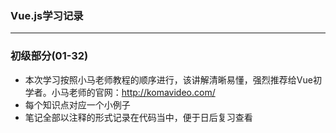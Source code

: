 
### Vue.js学习记录

---
### 初级部分(01-32)
- 本次学习按照小马老师教程的顺序进行，该讲解清晰易懂，强烈推荐给Vue初学者。小马老师的官网：http://komavideo.com/
- 每个知识点对应一个小例子
- 笔记全部以注释的形式记录在代码当中，便于日后复习查看

